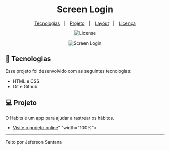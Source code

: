 <h1 align="center"> Screen Login </h1>

<p align="center">
  <a href="#-tecnologias">Tecnologias</a>&nbsp;&nbsp;&nbsp;|&nbsp;&nbsp;&nbsp;
  <a href="#-projeto">Projeto</a>&nbsp;&nbsp;&nbsp;|&nbsp;&nbsp;&nbsp;
  <a href="#-layout">Layout</a>&nbsp;&nbsp;&nbsp;|&nbsp;&nbsp;&nbsp;
  <a href="#memo-licença">Licença</a>
</p>

<p align="center">
  <img alt="License" src="https://img.shields.io/static/v1?label=license&message=MIT&color=49AA26&labelColor=000000">
</p>

<p align="center">
  <img alt="Screen Login" src="https://uploaddeimagens.com.br/images/004/378/939/full/Captura_de_Tela_%2886%29.png?1678126278">
</p>

## 🚀 Tecnologias

Esse projeto foi desenvolvido com as seguintes tecnologias:

- HTML e CSS
- Git e Github

## 💻 Projeto

O Habits é um app para ajudar a rastrear os hábitos.

- [Visite o projeto online](https://jefersonsantanadev.github.io/login-screen/)" "width="100%">
</p>

---

Feito por Jeferson Santana

